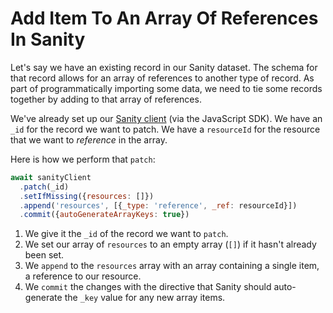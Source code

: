 # Add Item To An Array Of References In Sanity

Let's say we have an existing record in our Sanity dataset. The schema for that
record allows for an array of references to another type of record. As part of
programmatically importing some data, we need to tie some records together by
adding to that array of references.

We've already set up our [Sanity client](https://www.sanity.io/docs/js-client)
(via the JavaScript SDK). We have an `_id` for the record we want to patch. We
have a `resourceId` for the resource that we want to _reference_ in the array.

Here is how we perform that `patch`:

```javascript
await sanityClient
  .patch(_id)
  .setIfMissing({resources: []})
  .append('resources', [{_type: 'reference', _ref: resourceId}])
  .commit({autoGenerateArrayKeys: true})
```

1. We give it the `_id` of the record we want to `patch`.
2. We set our array of `resources` to an empty array (`[]`) if it hasn't
   already been set.
3. We `append` to the `resources` array with an array containing a single item,
   a reference to our resource.
4. We `commit` the changes with the directive that Sanity should auto-generate
   the `_key` value for any new array items.
